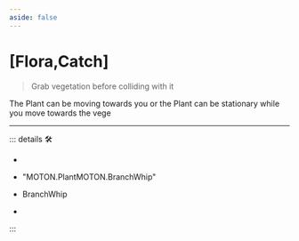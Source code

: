 ```yaml
---
aside: false
---
```

# <py>[<ekos>Flora</ekos>,<motor>Catch</motor>]</py>

> Grab vegetation before colliding with it

The Plant can be moving towards you or the Plant can be stationary while you move towards the vege

---

<!-- =================================================== -->
<!-- =================================================== -->
<!-- =================================================== -->
<!-- =================================================== -->
<!-- =================================================== -->
::: details 🛠

-

- "MOTON.PlantMOTON.BranchWhip"

- BranchWhip
-

:::
